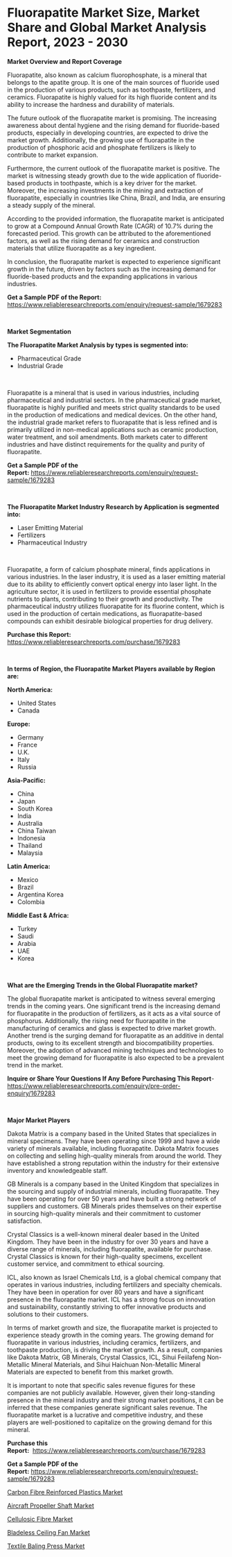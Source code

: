 <p><h1>Fluorapatite Market Size, Market Share and Global Market Analysis Report, 2023 - 2030</h1></p><p><strong>Market Overview and Report Coverage</strong></p>
<p><p>Fluorapatite, also known as calcium fluorophosphate, is a mineral that belongs to the apatite group. It is one of the main sources of fluoride used in the production of various products, such as toothpaste, fertilizers, and ceramics. Fluorapatite is highly valued for its high fluoride content and its ability to increase the hardness and durability of materials.</p><p>The future outlook of the fluorapatite market is promising. The increasing awareness about dental hygiene and the rising demand for fluoride-based products, especially in developing countries, are expected to drive the market growth. Additionally, the growing use of fluorapatite in the production of phosphoric acid and phosphate fertilizers is likely to contribute to market expansion.</p><p>Furthermore, the current outlook of the fluorapatite market is positive. The market is witnessing steady growth due to the wide application of fluoride-based products in toothpaste, which is a key driver for the market. Moreover, the increasing investments in the mining and extraction of fluorapatite, especially in countries like China, Brazil, and India, are ensuring a steady supply of the mineral.</p><p>According to the provided information, the fluorapatite market is anticipated to grow at a Compound Annual Growth Rate (CAGR) of 10.7% during the forecasted period. This growth can be attributed to the aforementioned factors, as well as the rising demand for ceramics and construction materials that utilize fluorapatite as a key ingredient.</p><p>In conclusion, the fluorapatite market is expected to experience significant growth in the future, driven by factors such as the increasing demand for fluoride-based products and the expanding applications in various industries.</p></p>
<p><strong>Get a Sample PDF of the Report:</strong> <a href="https://www.reliableresearchreports.com/enquiry/request-sample/1679283">https://www.reliableresearchreports.com/enquiry/request-sample/1679283</a></p>
<p>&nbsp;</p>
<p><strong>Market Segmentation</strong></p>
<p><strong>The Fluorapatite Market Analysis by types is segmented into:</strong></p>
<p><ul><li>Pharmaceutical Grade</li><li>Industrial Grade</li></ul></p>
<p>&nbsp;</p>
<p><p>Fluorapatite is a mineral that is used in various industries, including pharmaceutical and industrial sectors. In the pharmaceutical grade market, fluorapatite is highly purified and meets strict quality standards to be used in the production of medications and medical devices. On the other hand, the industrial grade market refers to fluorapatite that is less refined and is primarily utilized in non-medical applications such as ceramic production, water treatment, and soil amendments. Both markets cater to different industries and have distinct requirements for the quality and purity of fluorapatite.</p></p>
<p><strong>Get a Sample PDF of the Report:</strong>&nbsp;<a href="https://www.reliableresearchreports.com/enquiry/request-sample/1679283">https://www.reliableresearchreports.com/enquiry/request-sample/1679283</a></p>
<p>&nbsp;</p>
<p><strong>The Fluorapatite Market Industry Research by Application is segmented into:</strong></p>
<p><ul><li>Laser Emitting Material</li><li>Fertilizers</li><li>Pharmaceutical Industry</li></ul></p>
<p>&nbsp;</p>
<p><p>Fluorapatite, a form of calcium phosphate mineral, finds applications in various industries. In the laser industry, it is used as a laser emitting material due to its ability to efficiently convert optical energy into laser light. In the agriculture sector, it is used in fertilizers to provide essential phosphate nutrients to plants, contributing to their growth and productivity. The pharmaceutical industry utilizes fluorapatite for its fluorine content, which is used in the production of certain medications, as fluorapatite-based compounds can exhibit desirable biological properties for drug delivery.</p></p>
<p><strong>Purchase this Report:</strong>&nbsp; <a href="https://www.reliableresearchreports.com/purchase/1679283">https://www.reliableresearchreports.com/purchase/1679283</a></p>
<p>&nbsp;</p>
<p><strong>In terms of Region, the Fluorapatite Market Players available by Region are:</strong></p>
<p>
    <p> <strong> North America: </strong>
        <ul>
            <li>United States</li>
            <li>Canada</li>
        </ul>
        </p> 
    <p> <strong> Europe: </strong>
        <ul>
            <li>Germany</li>
            <li>France</li>
            <li>U.K.</li>
            <li>Italy</li>
            <li>Russia</li>
        </ul>
        </p> 
    <p> <strong> Asia-Pacific: </strong>
        <ul>
            <li>China</li>
            <li>Japan</li>
            <li>South Korea</li>
            <li>India</li>
            <li>Australia</li>
            <li>China Taiwan</li>
            <li>Indonesia</li>
            <li>Thailand</li>
            <li>Malaysia</li>
        </ul>
        </p> 
    <p> <strong> Latin America: </strong>
        <ul>
            <li>Mexico</li>
            <li>Brazil</li>
            <li>Argentina Korea</li>
            <li>Colombia</li>
        </ul>
        </p> 
    <p> <strong> Middle East & Africa: </strong>
        <ul>
            <li>Turkey</li>
            <li>Saudi</li>
            <li>Arabia</li>
            <li>UAE</li>
            <li>Korea</li>
        </ul>
    </p>
    </p>
<p>&nbsp;</p>
<p><strong>What are the Emerging Trends in the Global Fluorapatite market?</strong></p>
<p><p>The global fluorapatite market is anticipated to witness several emerging trends in the coming years. One significant trend is the increasing demand for fluorapatite in the production of fertilizers, as it acts as a vital source of phosphorus. Additionally, the rising need for fluorapatite in the manufacturing of ceramics and glass is expected to drive market growth. Another trend is the surging demand for fluorapatite as an additive in dental products, owing to its excellent strength and biocompatibility properties. Moreover, the adoption of advanced mining techniques and technologies to meet the growing demand for fluorapatite is also expected to be a prevalent trend in the market.</p></p>
<p><strong>Inquire or Share Your Questions If Any Before Purchasing This Report</strong>- <a href="https://www.reliableresearchreports.com/enquiry/pre-order-enquiry/1679283">https://www.reliableresearchreports.com/enquiry/pre-order-enquiry/1679283</a></p>
<p>&nbsp;</p>
<p><strong>Major Market Players</strong></p>
<p><p>Dakota Matrix is a company based in the United States that specializes in mineral specimens. They have been operating since 1999 and have a wide variety of minerals available, including fluorapatite. Dakota Matrix focuses on collecting and selling high-quality minerals from around the world. They have established a strong reputation within the industry for their extensive inventory and knowledgeable staff.</p><p>GB Minerals is a company based in the United Kingdom that specializes in the sourcing and supply of industrial minerals, including fluorapatite. They have been operating for over 50 years and have built a strong network of suppliers and customers. GB Minerals prides themselves on their expertise in sourcing high-quality minerals and their commitment to customer satisfaction.</p><p>Crystal Classics is a well-known mineral dealer based in the United Kingdom. They have been in the industry for over 30 years and have a diverse range of minerals, including fluorapatite, available for purchase. Crystal Classics is known for their high-quality specimens, excellent customer service, and commitment to ethical sourcing.</p><p>ICL, also known as Israel Chemicals Ltd, is a global chemical company that operates in various industries, including fertilizers and specialty chemicals. They have been in operation for over 80 years and have a significant presence in the fluorapatite market. ICL has a strong focus on innovation and sustainability, constantly striving to offer innovative products and solutions to their customers.</p><p>In terms of market growth and size, the fluorapatite market is projected to experience steady growth in the coming years. The growing demand for fluorapatite in various industries, including ceramics, fertilizers, and toothpaste production, is driving the market growth. As a result, companies like Dakota Matrix, GB Minerals, Crystal Classics, ICL, Sihui Feiilafeng Non-Metallic Mineral Materials, and Sihui Haichuan Non-Metallic Mineral Materials are expected to benefit from this market growth.</p><p>It is important to note that specific sales revenue figures for these companies are not publicly available. However, given their long-standing presence in the mineral industry and their strong market positions, it can be inferred that these companies generate significant sales revenue. The fluorapatite market is a lucrative and competitive industry, and these players are well-positioned to capitalize on the growing demand for this mineral.</p></p>
<p><strong>Purchase this Report:</strong>&nbsp;&nbsp;<a href="https://www.reliableresearchreports.com/purchase/1679283">https://www.reliableresearchreports.com/purchase/1679283</a></p>
<p></p>
<p><strong>Get a Sample PDF of the Report:</strong>&nbsp;<a href="https://www.reliableresearchreports.com/enquiry/request-sample/1679283">https://www.reliableresearchreports.com/enquiry/request-sample/1679283</a></p>
<p><p><a href="https://github.com/sofayahoo2023/Market-Research-Report-List-1/blob/main/carbon-fibre-reinforced-plastics-market.md">Carbon Fibre Reinforced Plastics Market</a></p><p><a href="https://medium.com/@randysimpson755/aircraft-propeller-shaft-market-analysis-and-sze-forecasted-for-period-from-2023-to-2030-a525e56ab0a6">Aircraft Propeller Shaft Market</a></p><p><a href="https://github.com/vimar16th/Market-Research-Report-List-1/blob/main/cellulosic-fibre-market.md">Cellulosic Fibre Market</a></p><p><a href="https://medium.com/@edwinsporer/bladeless-ceiling-fan-market-outlook-industry-overview-and-forecast-2023-to-2030-35cbc3c38369">Bladeless Ceiling Fan Market</a></p><p><a href="https://medium.com/@linneahilll6456/textile-baling-press-market-competitive-analysis-market-trends-and-forecast-to-2030-8ef7f302aef0">Textile Baling Press Market</a></p></p>